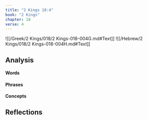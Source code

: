 ```yaml
---
title: "2 Kings 18:4"
book: "2 Kings"
chapter: 18
verse: 4
---
```

![[/Greek/2 Kings/018/2 Kings-018-004G.md#Text]]
![[/Hebrew/2 Kings/018/2 Kings-018-004H.md#Text]]

## Analysis

#### Words

#### Phrases

#### Concepts

## Reflections
